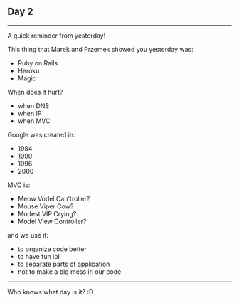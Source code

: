 <!-- .slide: data-background-image="http://img.pandawhale.com/114990-annie-edison-dancing-gif-Imgur-vGYq.gif" -->
## Day 2

---

A quick reminder from yesterday!

This thing that Marek and Przemek showed you yesterday was:
- Ruby on Rails  <!-- .element: class="fragment" data-fragment-index="1" -->
- Heroku  <!-- .element: class="fragment" data-fragment-index="2" -->
- Magic  <!-- .element: class="fragment" data-fragment-index="3" -->

When does it hurt?
- when DNS  <!-- .element: class="fragment" data-fragment-index="1" -->
- when IP  <!-- .element: class="fragment" data-fragment-index="2" -->
- when MVC  <!-- .element: class="fragment" data-fragment-index="3" -->

Google was created in:
- 1984 <!-- .element: class="fragment" data-fragment-index="1" -->
- 1990 <!-- .element: class="fragment" data-fragment-index="2" -->
- 1996 <!-- .element: class="fragment" data-fragment-index="3" --> 
- 2000 <!-- .element: class="fragment" data-fragment-index="4" -->

MVC is:
- Meow Vodel Can'troller?  <!-- .element: class="fragment" data-fragment-index="1" -->
- Mouse Viper Cow?  <!-- .element: class="fragment" data-fragment-index="2" -->
- Modest VIP Crying?  <!-- .element: class="fragment" data-fragment-index="3" -->
- Model View Controller?  <!-- .element: class="fragment" data-fragment-index="4" -->

and we use it:
- to organize code better
- to have fun lol
- to separate parts of application
- not to make a big mess in our code

---

Who knows what day is it? :D


